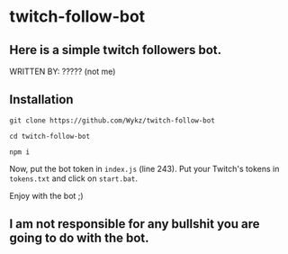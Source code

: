 # twitch-follow-bot
Here is a simple twitch followers bot.
----------------------
WRITTEN BY: ????? (not me)


Installation
-------------------
```
git clone https://github.com/Wykz/twitch-follow-bot

cd twitch-follow-bot

npm i
```

Now, put the bot token in ``index.js`` (line 243). Put your Twitch's tokens in ``tokens.txt`` and click on ``start.bat``.

Enjoy with the bot ;)


I am not responsible for any bullshit you are going to do with the bot.
-------------------
